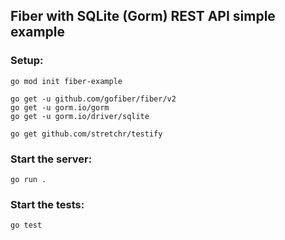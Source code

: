 ## Fiber with SQLite (Gorm) REST API simple example

### Setup:

```
go mod init fiber-example

go get -u github.com/gofiber/fiber/v2
go get -u gorm.io/gorm
go get -u gorm.io/driver/sqlite

go get github.com/stretchr/testify
```

### Start the server:

```
go run .
```

### Start the tests:

```
go test
```
